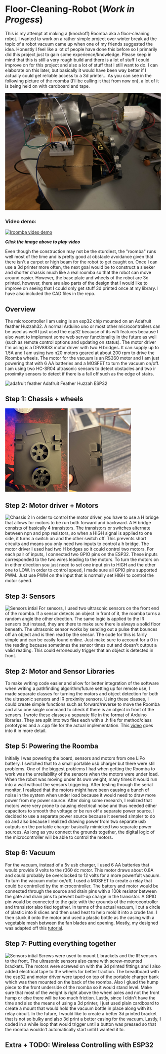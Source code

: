 # Floor-Cleaning-Robot (***Work in Progess***)
This is my attempt at making a (knockoff) Roomba aka a floor-cleaning robot. I wanted to work on a rather simple project over winter break ad the topic of a robot vacuum came up when one of my friends suggested the idea. Honestly I feel like a lot of people have done this before so I primarily did this project just to gain some experience/knowledge. Please keep in mind that this is still a very rough build and there is a lot of stuff I could improve on for this project and also a lot of stuff that I still want to do. I can elaborate on this later, but basically it would have been way better if I actually could get reliable access to a 3d printer... 
As you can see in the following picture of the roomba (I'll be calling it that from now on), a lot of it is being held on with cardboard and tape. 

![alt text](https://github.com/MRFluffyNBS/Floor-Cleaning-Robot/blob/main/images/IMG_6248.jpg "Image of completed roomba")

### Video demo: 
[![Iroomba video demo](http://img.youtube.com/vi/Y5IRyU6TOsk/0.jpg)](http://www.youtube.com/watch?v=Y5IRyU6TOsk)

***Click the image above to play video***

Even though the construction may not be the sturdiest, the "roomba" runs well most of the time and is pretty good at obstacle avoidance given that there isn't a carpet or high beam for the robot to get caught on. Once I can use a 3d printer more often, the next goal would be to construct a sleeker and shorter chassis much like a real roomba so that the robot can move around easier. However, the base plate and wheels of the robot are 3d printed, however, there are also parts of the design that I would like to improve on seeing that I could only get stuff 3d printed once at my library. I have also included the CAD files in the repo. 

## Overview

The microcontroller I am using is an esp32 chip mounted on an Adafruit feather Huzzah32. A normal Arduino uno or most other microcontrollers can be used as well I just used the esp32 because of its wifi features because I also want to implement some web server functionality in the future as well (such as remote control options and updating on status). The motor driver I'm using is a DRV8833 motor driver with two H bridges. It can supply up to 1.5A and I am using two n20 motors geared at about 200 rpm to drive the Roomba wheels. The motor for the vacuum is an RS360 motor and I am just powering that with 6 AA batteries and a MOSFET to turn the vacuum on/off. I am using two HC-SR04 ultrasonic sensors to detect obstacles and two ir proximity sensors to detect if there is a fall off such as the edge of stairs. 

<img src="https://github.com/MRFluffyNBS/Floor-Cleaning-Robot/blob/main/images/feather.jpg" alt="adafruit feather" style="width:40%; height:auto;" />
Adafruit Feather Huzzah ESP32

## Step 1: Chassis + wheels
<p float="left">
  <img src="https://github.com/MRFluffyNBS/Floor-Cleaning-Robot/blob/main/images/cad1.jpg" alt="Chassis 1" style="width:40%; height:auto;" /> 
  <img src="https://github.com/MRFluffyNBS/Floor-Cleaning-Robot/blob/main/images/cad2.jpg" alt="Chassis 2" style="width:40%; height:auto;" />
</p>



## Step 2: Motor driver + Motors
<img src="https://github.com/MRFluffyNBS/Floor-Cleaning-Robot/blob/main/images/initial%20wiring.jpg" alt="Chassis 2" style="width:40%; height:auto;" />
In order to control the motor driver, you have to use a H bridge that allows for motors to be run both forward and backward. A H bridge consists of basically 4 transistors. The transistors or switches alternate between npn and pnp resistors, so when a HIGH signal is applied to one side, it turns a switch on and the other switch off. This prevents short circuits and means you only need two inputs to control a h bridge. The motor driver I used had two H bridges so it could control two motors. For each pair of inputs, I connected two GPIO pins on the ESP32. These inputs corresponded to the two wires leading to the motors. To turn the motors on in either direction you just need to set one input pin to HIGH and the other one to LOW. In order to control speed, I made sure all GPIO pins supported PWM. Just use PWM on the input that is normally set HIGH to control the motor speed. 

## Step 3: Sensors 
<img src="https://github.com/MRFluffyNBS/Floor-Cleaning-Robot/blob/main/images/initial_assembly2.jpg" alt="Sensors intial" style="width:40%; height:auto;" />
For sensors, I used two ultrasonic sensors on the front end of the roomba. If a sensor detects an object in front of it, the roomba turns a random angle the other direction. The same logic is applied to the IR sensors but instead, they are there to make sure there is always a solid floor beneath. The ultrasonic sensor works by sending out a pulse that bounces off an object and is then read by the sensor. The code for this is fairly simple and can be easily found online. Just make sure to account for a 0 in the reading because sometimes the sensor times out and doesn't output a valid reading. This could erroneously trigger that an object is detected in front. 

## Step 2: Motor and Sensor Libraries 
To make writing code easier and allow for better integration of the software when writing a pathfinding algorithm/future setting up for remote use, I made separate classes for turning the motors and object detection for both the ultrasonic sensors and IR proximity sensors. Using these classes, I could create simple functions such as forward/reverse to move the Roomba and also one single command to check if there is an object in front of the sensors. I wrote these classes a separate file in the format of Arduino libraries. They are split into two files each with a .h file for method/class prototypes and a .cpp file for the actual implementation. This [video](https://www.youtube.com/watch?v=IiZl3p-ZohM) goes into it in more detail. 

## Step 5: Powering the Roomba 
Initially I was powering the board, sensors and motors from one LiPo battery. I switched that to a small portable usb charger but there were still problems. One of the biggest problems I had when getting the Roomba to work was the unreliability of the sensors when the motors were under load. When the robot was moving under its own weight, many times it would run into a wall without the sensors triggering. After testing through the serial monitor, I realized that the motors might have been causing a bunch of noise in the system when under load because it would need to draw more power from my power source. After doing some research, I realized that motors were very prone to causing electrical noise and thus needed either capacitors to smooth the voltage or be run off a separate power source. I decided to use a separate power source because it seemed simpler to do so and also because I realized drawing power from two separate usb outputs on the portable charger basically mimicked two separate power sources. As long as you connect the grounds together, the digital logic of the microcontroller will be able to control the motors. 

## Step 6: Vacuum 
For the vacuum, instead of a 5v usb charger, I used 6 AA batteries that would provide 9 volts to the r360 dc motor. This motor draws about 0.8A and could probably be overclocked to 12 volts for a more powerfult vacuum. To turn the vacuum motor on/off, I used a MOSFET to create a relay that could be controlled by the microcontroller. The battery and motor would be connected through the source and drain pins with a 100k resistor between the gate and drain pins to prevent built-up charge in the transistor. A GPIO pin would be connected to the gate with the grounds of the microcontroller and transistor also tied together. In terms of the actual vacuum, I cut a circle of plastic into 8 slices and then used heat to help mold it into a crude fan. I then stuck it onto the motor and used a plastic bottle as the casing with a vegetable mesh between the fan blades and opening. Mostly, my designed was adapted off this [tutorial](https://www.instructables.com/How-to-Make-a-Powerful-Vacuum-Cleaner/). 

## Step 7: Putting everything together 
<img src="https://github.com/MRFluffyNBS/Floor-Cleaning-Robot/blob/main/images/updated_all_sensors.jpg" alt="Sensors intial" style="width:40%; height:auto;" />
Screws were used to mount L brackets and the IR sensors to the front. The ultrasonic sensors also came with screw-mounted brackets. The motors were screwed on with the 3d printed fittings and I also added electrical tape to the wheels for better traction. The breadboard with the esp32 and motor driver were taped on top of the portable charger bank which was then mounted on the back of the roomba. Also I glued the hump piece to the front underside of the roomba so it would stand level. Make sure that most of the weight is right above the wheel axles and not the front hump or else there will be too much friction. Lastly, since I didn't have the time and also the means of using a 3d printer, I just used plain cardboard to create a mount that would hold the vacuum bottle in place along with its relay circuit. In the future, I would like to create a better 3d printed bracket that is not so bulky and also 3d print a better casing for the vacuum. Lastly, I coded in a while loop that would trigger until a button was pressed so that the roomba wouldn't automatically start until I wanted it to. 

## Extra + TODO: Wireless Controlling with ESP32


